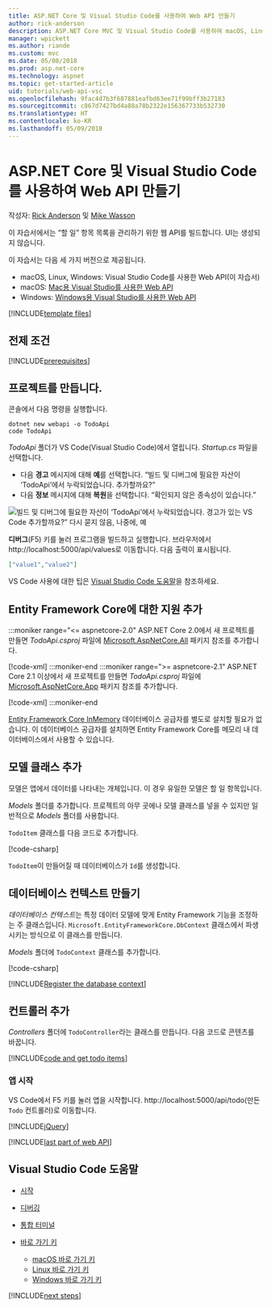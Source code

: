```yaml
---
title: ASP.NET Core 및 Visual Studio Code를 사용하여 Web API 만들기
author: rick-anderson
description: ASP.NET Core MVC 및 Visual Studio Code를 사용하여 macOS, Linux 또는 Windows에서 웹 API 빌드
manager: wpickett
ms.author: riande
ms.custom: mvc
ms.date: 05/08/2018
ms.prod: asp.net-core
ms.technology: aspnet
ms.topic: get-started-article
uid: tutorials/web-api-vsc
ms.openlocfilehash: 9fac4d7b3f687881eafbd63ee71f99bff3b27183
ms.sourcegitcommit: c867d7427bd4a88a78b2322e156367733b532730
ms.translationtype: HT
ms.contentlocale: ko-KR
ms.lasthandoff: 05/09/2018
---
```

# <a name="create-a-web-api-with-aspnet-core-and-visual-studio-code"></a>ASP.NET Core 및 Visual Studio Code를 사용하여 Web API 만들기

작성자: [Rick Anderson](https://twitter.com/RickAndMSFT) 및 [Mike Wasson](https://github.com/mikewasson)

이 자습서에서는 “할 일” 항목 목록을 관리하기 위한 웹 API를 빌드합니다. UI는 생성되지 않습니다.

이 자습서는 다음 세 가지 버전으로 제공됩니다.

* macOS, Linux, Windows: Visual Studio Code를 사용한 Web API(이 자습서)
* macOS: [Mac용 Visual Studio를 사용한 Web API](xref:tutorials/first-web-api-mac)
* Windows: [Windows용 Visual Studio를 사용한 Web API](xref:tutorials/first-web-api)

<!-- WARNING: The code AND images in this doc are used by uid: tutorials/web-api-vsc, tutorials/first-web-api-mac and tutorials/first-web-api. If you change any code/images in this tutorial, update uid: tutorials/web-api-vsc -->

[!INCLUDE[template files](../includes/webApi/intro.md)]

## <a name="prerequisites"></a>전제 조건

[!INCLUDE[prerequisites](~/includes/net-core-prereqs-vscode.md)]

## <a name="create-the-project"></a>프로젝트를 만듭니다.

콘솔에서 다음 명령을 실행합니다.

```console
dotnet new webapi -o TodoApi
code TodoApi
```

*TodoApi* 폴더가 VS Code(Visual Studio Code)에서 열립니다. *Startup.cs* 파일을 선택합니다.

* 다음 **경고** 메시지에 대해 **예**를 선택합니다. “빌드 및 디버그에 필요한 자산이 ‘TodoApi’에서 누락되었습니다. 추가할까요?”
* 다음 **정보** 메시지에 대해 **복원**을 선택합니다. “확인되지 않은 종속성이 있습니다.”

<!-- uid: tutorials/first-mvc-app-xplat/start-mvc uses the pic below. If you change it, make sure it's consistent -->

![빌드 및 디버그에 필요한 자산이 ‘TodoApi’에서 누락되었습니다. 경고가 있는 VS Code 추가할까요?” 다시 묻지 않음, 나중에, 예](web-api-vsc/_static/vsc_restore.png)

**디버그**(F5) 키를 눌러 프로그램을 빌드하고 실행합니다. 브라우저에서 http://localhost:5000/api/values로 이동합니다. 다음 출력이 표시됩니다.

```json
["value1","value2"]
```

VS Code 사용에 대한 팁은 [Visual Studio Code 도움말](#visual-studio-code-help)을 참조하세요.

## <a name="add-support-for-entity-framework-core"></a>Entity Framework Core에 대한 지원 추가

:::moniker range="<= aspnetcore-2.0"
ASP.NET Core 2.0에서 새 프로젝트를 만들면 *TodoApi.csproj* 파일에 [Microsoft.AspNetCore.All](https://www.nuget.org/packages/Microsoft.AspNetCore.All) 패키지 참조를 추가합니다.

[!code-xml[](first-web-api/samples/2.0/TodoApi/TodoApi.csproj?name=snippet_Metapackage&highlight=2)]
:::moniker-end
:::moniker range=">= aspnetcore-2.1"
ASP.NET Core 2.1 이상에서 새 프로젝트를 만들면 *TodoApi.csproj* 파일에 [Microsoft.AspNetCore.App](https://www.nuget.org/packages/Microsoft.AspNetCore.App) 패키지 참조를 추가합니다.

[!code-xml[](first-web-api/samples/2.1/TodoApi/TodoApi.csproj?name=snippet_Metapackage&highlight=2)]
:::moniker-end

[Entity Framework Core InMemory](/ef/core/providers/in-memory/) 데이터베이스 공급자를 별도로 설치할 필요가 없습니다. 이 데이터베이스 공급자를 설치하면 Entity Framework Core를 메모리 내 데이터베이스에서 사용할 수 있습니다.

## <a name="add-a-model-class"></a>모델 클래스 추가

모델은 앱에서 데이터를 나타내는 개체입니다. 이 경우 유일한 모델은 할 일 항목입니다.

*Models* 폴더를 추가합니다. 프로젝트의 아무 곳에나 모델 클래스를 넣을 수 있지만 일반적으로 *Models* 폴더를 사용합니다.

`TodoItem` 클래스를 다음 코드로 추가합니다.

[!code-csharp[](first-web-api/samples/2.0/TodoApi/Models/TodoItem.cs)]

`TodoItem`이 만들어질 때 데이터베이스가 `Id`를 생성합니다.

## <a name="create-the-database-context"></a>데이터베이스 컨텍스트 만들기

*데이터베이스 컨텍스트*는 특정 데이터 모델에 맞게 Entity Framework 기능을 조정하는 주 클래스입니다. `Microsoft.EntityFrameworkCore.DbContext` 클래스에서 파생시키는 방식으로 이 클래스를 만듭니다.

*Models* 폴더에 `TodoContext` 클래스를 추가합니다.

[!code-csharp[](first-web-api/samples/2.0/TodoApi/Models/TodoContext.cs)]

[!INCLUDE[Register the database context](../includes/webApi/register_dbContext.md)]

## <a name="add-a-controller"></a>컨트롤러 추가

*Controllers* 폴더에 `TodoController`라는 클래스를 만듭니다. 다음 코드로 콘텐츠를 바꿉니다.

[!INCLUDE[code and get todo items](../includes/webApi/getTodoItems.md)]

### <a name="launch-the-app"></a>앱 시작

VS Code에서 F5 키를 눌러 앱을 시작합니다. http://localhost:5000/api/todo(만든 `Todo` 컨트롤러)로 이동합니다.

[!INCLUDE[jQuery](../includes/webApi/add-jquery.md)]

[!INCLUDE[last part of web API](../includes/webApi/end.md)]

## <a name="visual-studio-code-help"></a>Visual Studio Code 도움말

* [시작](https://code.visualstudio.com/docs)
* [디버깅](https://code.visualstudio.com/docs/editor/debugging)
* [통합 터미널](https://code.visualstudio.com/docs/editor/integrated-terminal)
* [바로 가기 키](https://code.visualstudio.com/docs/getstarted/keybindings#_keyboard-shortcuts-reference)

  * [macOS 바로 가기 키](https://code.visualstudio.com/shortcuts/keyboard-shortcuts-macos.pdf)
  * [Linux 바로 가기 키](https://code.visualstudio.com/shortcuts/keyboard-shortcuts-linux.pdf)
  * [Windows 바로 가기 키](https://code.visualstudio.com/shortcuts/keyboard-shortcuts-windows.pdf)

[!INCLUDE[next steps](../includes/webApi/next.md)]
